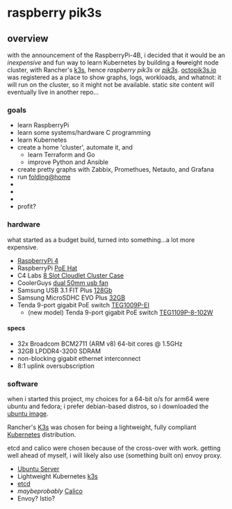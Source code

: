 # raspberry pik3s

## overview

with the announcement of the RaspberryPi-4B, i decided that it would be an *inexpensive* and fun way to learn Kubernetes by building a ~~four~~eight node cluster, with Rancher's [k3s](https://k3s.io/), hence *raspberry pik3s* or [*pik3s*](https://github.com/joshuaejs/raspberry-pik3s`). [octopik3s.io](https://octopik3s.io) was registered as a place to show graphs, logs, workloads, and whatnot: it will run on the cluster, so it might not be available. static site content will eventually live in another repo...

### goals

- learn RaspberryPi
- learn some systems/hardware C programming
- learn Kubernetes
- create a home 'cluster', automate it, and
  - learn Terraform and Go
  - improve Python and Ansible
- create pretty graphs with Zabbix, Promethues, Netauto, and Grafana
- run [folding@home](https://foldingathome.org/)
-
-
-
- profit?

### hardware

what started as a budget build, turned into something...a lot more expensive.

- [RaspberryPi 4](https://www.raspberrypi.org/products/raspberry-pi-4-model-b/)
- RaspberryPi [PoE Hat](https://www.raspberrypi.org/products/poe-hat/)
- C4 Labs [8 Slot Cloudlet Cluster Case](https://www.c4labs.com/product/8-slot-stackable-cluster-case-raspberry-pi-3b-and-other-single-board-computers-color-options/)
- CoolerGuys [dual 50mm usb fan](https://www.coolerguys.com/collections/usb-fans/products/coolerguys-50mm-dual-usb-fans-50x10)
- Samsung USB 3.1 FIT Plus [128Gb](https://www.samsung.com/us/support/owners/product/usb-31-fit-plus-128gb)
- Samsung MicroSDHC EVO Plus [32GB](https://www.samsung.com/us/support/owners/product/microsdhc-evoplus-memory-card-32gb)
- Tenda 9-port gigabit PoE switch [TEG1009P-EI](https://www.newegg.com/p/0XP-0020-00012)
  - (new model) Tenda 9-port gigabit PoE switch [TEG1109P-8-102W](https://www.tendacn.com/en/product/TEG1109P-8-102W.html)

#### specs

- 32x Broadcom BCM2711 (ARM v8) 64-bit cores @ 1.5GHz
- 32GB LPDDR4-3200 SDRAM
- non-blocking gigabit ethernet interconnect
- 8:1 uplink oversubscription

### software

when i started this project, my choices for a 64-bit o/s for arm64 were ubuntu and fedora; i prefer debian-based distros, so i downloaded the [ubuntu image](https://ubuntu.com/download/raspberry-pi).

Rancher's [K3s](https://rancher.com/docs/k3s/latest/en/) was chosen for being a lightweight, fully compliant [Kubernetes](https://rancher.com/docs/k3s/latest/en/) distribution.

etcd and calico were chosen because of the cross-over with work. getting well ahead of myself, i will likely also use (something built on) envoy proxy.

- [Ubuntu Server](https://ubuntu.com/download/raspberry-pi)
- Lightweight Kubernetes [k3s](https://k3s.io/)
- [etcd](https://etcd.io/)
- *maybeprobably* [Calico](https://www.projectcalico.org/)
- Envoy? Istio?
